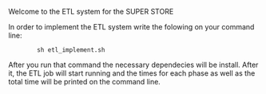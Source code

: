 Welcome to the ETL system for the SUPER STORE

In order to implement the ETL system write the folowing on your command line:

            sh etl_implement.sh

After you run that command the necessary dependecies will be install. After it, the ETL job will start running and the times for each phase as well as the total time will be printed on the command line.